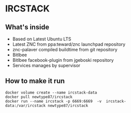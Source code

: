 IRCSTACK
========
What's inside
-------------
* Based on Latest Ubuntu LTS
* Latest ZNC from ppa:teward/znc launchpad repository
* znc-palaver compiled buildtime from git repository
* Bitlbee
* Bitlbee facebook-plugin from jgeboski repository
* Services manages by supervisor

How to make it run
-------------------

```
docker volume create --name ircstack-data
docker pull newtype87/ircstack
docker run --name ircstack -p 6669:6669  -v  ircstack-data:/var/ircstack newtype87/ircstack
```
